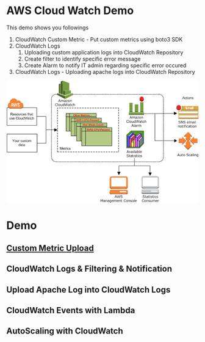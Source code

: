 # AWS Cloud Watch Demo 
This demo shows you followings 
1. CloudWatch Custom Metric - Put custom metrics using boto3 SDK
2. CloudWatch Logs
   1. Uploading custom application logs into CloudWatch Repository
   2. Create filter to identify specific error message
   3. Create Alarm to notify IT admin regarding specific error occured
3. CloudWatch Logs - Uploading apache logs into CloudWatch Repository

![Alt](images/CW-Overview.png "CloudWatch Overview")

# Demo 
## [Custom Metric Upload](doc/CustomMetricUpload.md)
## CloudWatch Logs & Filtering & Notification
## Upload Apache Log into CloudWatch Logs
## CloudWatch Events with Lambda 
## AutoScaling with CloudWatch


